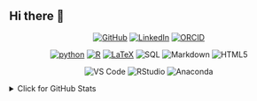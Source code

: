 ## Hi there 👋

<p align="center">
    <a href="https://github.com/JoaoInacioS/" target="_blank"><img alt="GitHub" src="https://img.shields.io/badge/-@JoaoInacioS-181717?style=flat-square&logo=GitHub&logoColor=white"></a>
    <a href="https://www.linkedin.com/in/jo%C3%A3o-in%C3%A1cio-scrimini-417581251/" target="_blank"><img alt="LinkedIn" src="https://img.shields.io/badge/-LinkedIn-0077B5?style=flat-square&logo=Linkedin&logoColor=white"></a>
    <a href="https://orcid.org/0009-0006-7971-9641" target="_blank"><img alt="ORCID" src="https://img.shields.io/badge/-ORCID-A6CE39?style=flat-square&logo=ORCID&logoColor=white"></a>
</p>

<p align="center">
    <a href="https://github.com/JoaoInacioS?tab=repositories&language=python" target="_blank"><img alt="python" src="https://img.shields.io/badge/-python-3776AB?style=flat-square&logo=Python&logoColor=white"></a>
    <a href="https://github.com/JoaoInacioS?tab=repositories&language=r" target="_blank"><img alt="R" src="https://img.shields.io/badge/-R-276DC3?style=flat-square&logo=R&logoColor=white"></a>
    <a href="https://github.com/JoaoInacioS?tab=repositories&language=TeX" target="_blank"><img alt="LaTeX" src="https://img.shields.io/badge/-LaTeX-008080?style=flat-square&logo=LaTeX&logoColor=white"></a>
    <a target="_blank"><img alt="SQL" src="https://img.shields.io/badge/Microsoft_SQL_Server-CC2927"></a>
    <a target="_blank"><img alt="Markdown" src="https://img.shields.io/badge/Markdown-azul?logo=markdown&logoColor=white&color=2b5b84"></a>
    <a target="_blank"><img alt="HTML5" src="https://img.shields.io/badge/HTML5-E34F26?logo=html5&logoColor=white"></a>
</p>
<p align="center">
    <a target="_blank"><img alt="VS Code" src="https://img.shields.io/badge/VS%20Code-IDE-blue?logo=visualstudiocode"></a>
    <a target="_blank"><img alt="RStudio" src="https://img.shields.io/badge/RStudio-IDE-blue?logo=RStudio"></a>
    <a target="_blank"><img alt="Anaconda" src="https://img.shields.io/badge/Anaconda-gray?logo=anaconda"></a>
</p>

<details>
<summary>Click for GitHub Stats</summary>
<img align="center" src="https://github-readme-stats.vercel.app/api?username=JoaoInacioS&show_icons=true&count_private=true&theme=gruvbox" />
<img align="center" src="https://github-readme-stats.vercel.app/api/top-langs/?username=JoaoInacioS&layout=compact&count_private=true&theme=gruvbox" />
</details>
